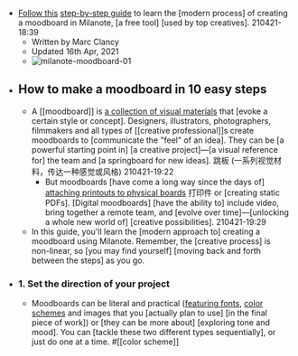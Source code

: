 - [Follow this](https://milanote.com/guide/create-better-moodboards?referrer=rcCO3ehGRWkqTf3QEE) [step-by-step guide](((UUfxExubi))) to learn the [modern process] of creating a moodboard in Milanote, [a free tool] [used by top creatives].
210421-18:39
    - Written by Marc Clancy
    - Updated 16th Apr, 2021
    - ![milanote-moodboard-01](https://firebasestorage.googleapis.com/v0/b/firescript-577a2.appspot.com/o/imgs%2Fapp%2FXELiu-NovaKG%2F3ouc2NqaxD.png?alt=media&token=03a096d5-04af-43b2-8992-5ae18707395f)
- ## How to make a moodboard in 10 easy steps
    - A [[moodboard]] is [a collection of visual materials](((tVw9MAFma))) that [evoke a certain style or concept]. Designers, illustrators, photographers, filmmakers and all types of [[creative professional]]s create moodboards to [communicate the "feel" of an idea]. They can be [a powerful starting point in] [a creative project]—[a visual reference for] the team and [a springboard for new ideas]. 跳板
(一系列视觉材料，传达一种感觉或风格)
210421-19:22
        - But moodboards [have come a long way since the days of] [attaching printouts to physical boards]([[board]]) 打印件 or [creating static PDFs]. [Digital moodboards] [have the ability to] include video, bring together a remote team, and [evolve over time]—[unlocking a whole new world of] [creative possibilities].
210421-19:29
    - In this guide, you'll learn the [modern approach to] creating a moodboard using Milanote. Remember, the [creative process] is non-linear, so [you may find yourself] [moving back and forth between the steps] as you go.
- ### 1. Set the direction of your project
    - Moodboards can be literal and practical ([featuring fonts](((8PLpv2cqs))), [color schemes](https://www.evinex.com/color-schemes/) and images that you [actually plan to use] [in the final piece of work]) or [they can be more about] [exploring tone and mood]. You can [tackle these two different types sequentially], or just do one at a time. #[[color scheme]]
